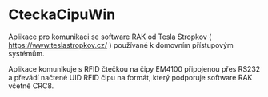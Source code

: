 # CteckaCipuWin

Aplikace pro komunikaci se software RAK od Tesla Stropkov ( https://www.teslastropkov.cz/ ) používané k domovním přístupovým systémům.

Aplikace komunikuje s RFID čtečkou na čipy EM4100 připojenou přes RS232 a převádí načtené UID RFID čipu na formát, který podporuje software RAK včetně CRC8.
